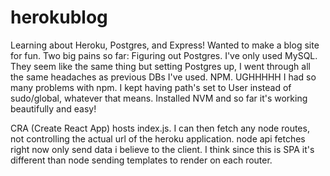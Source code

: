 # herokublog
Learning about Heroku, Postgres, and Express! Wanted to make a blog site for fun.
Two big pains so far: Figuring out Postgres. I've only used MySQL. They seem like the same thing but setting Postgres up, I went through all the same headaches as previous DBs I've used.
NPM. UGHHHHH I had so many problems with npm. I kept having path's set to User instead of sudo/global, whatever that means. Installed NVM and so far it's working beautifully and easy!


CRA (Create React App) hosts index.js. I can then fetch any node routes, not controlling the actual url of the heroku application. node api fetches right now only send data i believe to the client. I think since this is SPA it's different than node sending templates to render on each router.
